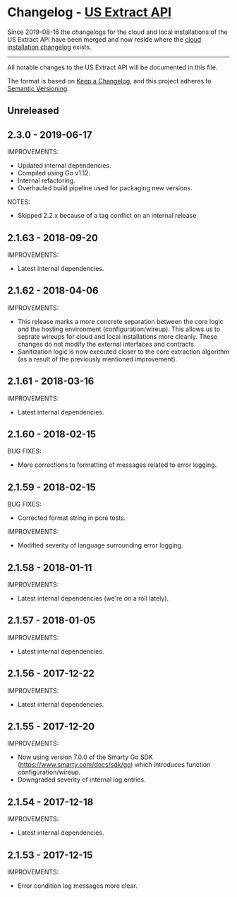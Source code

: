 # Changelog - [US Extract API](https://www.smarty.com/docs/local/us-extract-api)

Since 2019-08-16 the changelogs for the cloud and local installations of the US Extract API have been merged and now reside where the [cloud installation changelog](https://github.com/smartystreets/changelog/blob/master/cloud/us-extract-api.md) exists.

--------------

All notable changes to the US Extract API will be documented in this file.

The format is based on [Keep a Changelog](https://keepachangelog.com/en/1.0.0/), and this project adheres to [Semantic Versioning](https://semver.org/spec/v2.0.0.html).


## Unreleased


## 2.3.0 - 2019-06-17

IMPROVEMENTS:

- Updated internal dependencies.
- Compiled using Go v1.12.
- Internal refactoring.
- Overhauled build pipeline used for packaging new versions.

NOTES:

- Skipped 2.2.x because of a tag conflict on an internal release


## 2.1.63 - 2018-09-20

IMPROVEMENTS:

- Latest internal dependencies.


## 2.1.62 - 2018-04-06

IMPROVEMENTS:

- This release marks a more concrete separation between the core logic and the hosting environment (configuration/wireup). This allows us to seprate wireups for cloud and local installations more cleanly. These changes do not modify the external interfaces and contracts.
- Sanitization logic is now executed closer to the core extraction algorithm (as a result of the previously mentioned improvement).


## 2.1.61 - 2018-03-16

IMPROVEMENTS:

- Latest internal dependencies.


## 2.1.60 - 2018-02-15

BUG FIXES:

- More corrections to formatting of messages related to error logging.


## 2.1.59 - 2018-02-15

BUG FIXES:

- Corrected format string in pcre tests.

IMPROVEMENTS:

- Modified severity of language surrounding error logging.


## 2.1.58 - 2018-01-11

IMPROVEMENTS:

- Latest internal dependencies (we're on a roll lately).


## 2.1.57 - 2018-01-05

IMPROVEMENTS:

- Latest internal dependencies.


## 2.1.56 - 2017-12-22

IMPROVEMENTS:

- Latest internal dependencies.


## 2.1.55 - 2017-12-20

IMPROVEMENTS:

- Now using version 7.0.0 of the Smarty Go SDK (https://www.smarty.com/docs/sdk/go) which introduces function configuration/wireup.
- Downgraded severity of internal log entries.


## 2.1.54 - 2017-12-18

IMPROVEMENTS:

- Latest internal dependencies.


## 2.1.53 - 2017-12-15

IMPROVEMENTS:

- Error condition log messages more clear.
